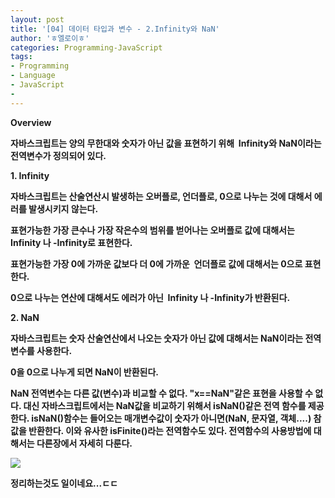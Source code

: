 ```yaml
---
layout: post
title: '[04] 데이터 타입과 변수 - 2.Infinity와 NaN'
author: 'ㅎ엘로이ㅎ'
categories: Programming-JavaScript
tags:
- Programming
- Language
- JavaScript
-
---
```



<script> location.href='https://cafe.naver.com/develoid/701745' ; </script>

<p><b>Overview</b></p><p><p><b><b></b></p><p><b>자바스크립트는 양의 무한대와 숫자가 아닌 값을 표현하기 위해 &nbsp;Infinity와 NaN이라는 전역변수가 정의되어 있다.</b></p><p><b><b></b></p><p><b>1. Infinity</b></p></p><p><b><b></b></p><p><b>자바스크립트는 산술연산시 발생하는 오버플로, 언더플로, 0으로 나누는 것에 대해서 에러를 발생시키지 않는다.</b></p><p><b>표현가능한 가장 큰수나 가장 작은수의 범위를 벋어나는 오버플로 값에 대해서는 Infinity 나 -Infinity로 표현한다.</b></p><p><b><b></b></p><p><b>표현가능한 가장 0에 가까운 값보다 더 0에 가까운 &nbsp;언더플로 값에 대해서는 0으로 표현한다.</b></p><p><b><b></b></p><p><b>0으로 나누는 연산에 대해서도 에러가 아닌&nbsp;&nbsp;Infinity 나 -Infinity가 반환된다.</b></p><p><b><b></b></p><p><b><b></b></p><p><b>2. NaN</b></p><p><b><b></b></p><p><b>자바스크립트는 숫자 산술연산에서 나오는 숫자가 아닌 값에 대해서는 NaN이라는 전역변수를 사용한다.</b></p><p><b>0을 0으로 나누게 되면 NaN이 반환된다.</b></p><p><b>NaN 전역변수는 다른 값(변수)과 비교할 수 없다. "x==NaN"같은 표현을 사용할 수 없다. 대신 자바스크립트에서는 NaN값을 비교하기 위해서 isNaN()같은 전역 함수를 제공한다. isNaN()함수는 들어오는 매개변수값이 숫자가 아니면(NaN, 문자열, 객체....) 참값을 반환한다. 이와 유사한 isFinite()라는 전역함수도 있다. 전역함수의 사용방법에 대해서는 다른장에서 자세히 다룬다.&nbsp;</b></p><p><b><b></b></p><p><b><b></b></p><p><b><img src="https://dthumb-phinf.pstatic.net/?src=%22https%3A%2F%2Fcafeptthumb-phinf.pstatic.net%2F20140620_181%2Fzeroday7_1403224776650DhSkc_PNG%2F%25BD%25BA%25C5%25A9%25B8%25B0%25BC%25A6_2014-06-20_%25BF%25C0%25C0%25FC_9.39.04.png%3Ftype%3Dw740%22&amp;type=cafe_wa740"></b><p><p><b></p><p><b>정리하는것도 일이네요...ㄷㄷ</b></p><p><b><b></b></p><p><b></p></p></p>
